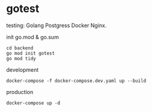 # gotest

testing: Golang Postgress Docker Nginx.

init go.mod & go.sum
```
cd backend
go mod init gotest
go mod tidy
```

development
```
docker-compose -f docker-compose.dev.yaml up --build
```

production
```
docker-compose up -d
```